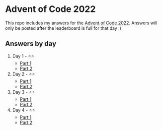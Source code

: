 # Advent of Code 2022

This repo includes my answers for the [Advent of Code 2022](https://adventofcode.com/). Answers will only be posted after the leaderboard is full for that day :)

## Answers by day

1. Day 1 - ⭐️⭐️
    - [Part 1](day-1/part-1.py)
    - [Part 2](day-1/part-2.py)
2. Day 2 - ⭐️⭐️
    - [Part 1](day-2/part-1.py)
    - [Part 2](day-2/part-2.py)
3. Day 3 - ⭐️⭐️
    - [Part 1](day-3/part-1.py)
    - [Part 2](day-3/part-2.py)
4. Day 4 - ⭐️⭐️
    - [Part 1](day-4/part-1.py)
    - [Part 2](day-4/part-2.py)
